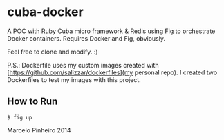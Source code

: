 cuba-docker
===========

A POC with Ruby Cuba micro framework &amp; Redis using Fig to orchestrate Docker containers. Requires Docker and Fig, obviously.

Feel free to clone and modify. :)

P.S.: Dockerfile uses my custom images created with [https://github.com/salizzar/dockerfiles](my personal repo). I created two Dockerfiles to test my images with this project.


How to Run
----------

	$ fig up


Marcelo Pinheiro 2014

